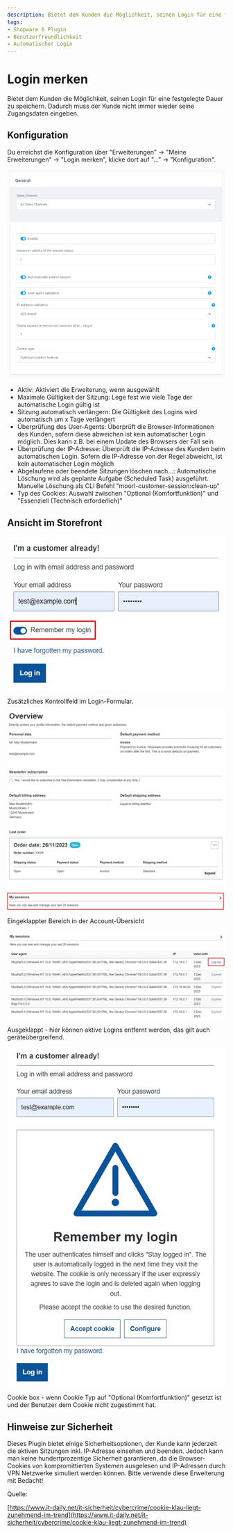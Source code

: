 ```yaml
---
description: Bietet dem Kunden die Möglichkeit, seinen Login für eine festgelegte Dauer zu speichern. Dadurch muss der Kunde nicht immer wieder seine Zugangsdaten eingeben.
tags:
- Shopware 6 Plugin
- Benutzerfreundlichkeit
- Automatischer Login
---
```


# Login merken

Bietet dem Kunden die Möglichkeit, seinen Login für eine festgelegte Dauer zu speichern. Dadurch muss der Kunde nicht immer wieder seine Zugangsdaten eingeben.

## Konfiguration

Du erreichst die Konfiguration über "Erweiterungen" -> "Meine Erweiterungen" -> "Login merken", klicke dort auf "..." -> "Konfiguration".

![](images/customer-session-04.jpg)

- Aktiv: Aktiviert die Erweiterung, wenn ausgewählt
- Maximale Gültigkeit der Sitzung: Lege fest wie viele Tage der automatische Login gültig ist
- Sitzung automatisch verlängern: Die Gültigkeit des Logins wird automatisch um x Tage verlängert
- Überprüfung des User-Agents: Überprüft die Browser-Informationen des Kunden, sofern diese abweichen ist kein automatischer Login möglich. Dies kann z.B. bei einem Update des Browsers der Fall sein
- Überprüfung der IP-Adresse: Überprüft die IP-Adresse des Kunden beim automatischen Login. Sofern die IP-Adresse von der Regel abweicht, ist kein automatischer Login möglich
- Abgelaufene oder beendete Sitzungen löschen nach...: Automatische Löschung wird als geplante Aufgabe (Scheduled Task) ausgeführt. Manuelle Löschung als CLI Befehl "moorl-customer-session:clean-up"
- Typ des Cookies: Auswahl zwischen "Optional (Komfortfunktion)" und "Essenziell (Technisch erforderlich)"

## Ansicht im Storefront

![](images/customer-session-01.jpg)

Zusätzliches Kontrollfeld im Login-Formular.

![](images/customer-session-02.jpg)

Eingeklappter Bereich in der Account-Übersicht

![](images/customer-session-03.jpg)

Ausgeklappt - hier können aktive Logins entfernt werden, das gilt auch geräteübergreifend.

![](images/customer-session-05.jpg)

Cookie box - wenn Cookie Typ auf "Optional (Komfortfunktion)" gesetzt ist und der Benutzer dem Cookie nicht zugestimmt hat.

## Hinweise zur Sicherheit

Dieses Plugin bietet einige Sicherheitsoptionen, der Kunde kann jederzeit die aktiven Sitzungen inkl. IP-Adresse einsehen und beenden. Jedoch kann man keine hundertprozentige Sicherheit garantieren, da die Browser-Cookies von kompromittierten Systemen ausgelesen und IP-Adressen durch VPN Netzwerke simuliert werden können. Bitte verwende diese Erweiterung mit Bedacht!

Quelle:

[https://www.it-daily.net/it-sicherheit/cybercrime/cookie-klau-liegt-zunehmend-im-trend](https://www.it-daily.net/it-sicherheit/cybercrime/cookie-klau-liegt-zunehmend-im-trend)
